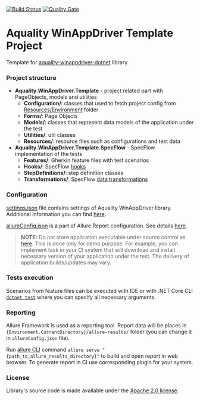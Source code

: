 [![Build Status](https://dev.azure.com/aquality-automation/aquality-automation/_apis/build/status/aquality-automation.aquality-winappdriver-dotnet-template?branchName=master)](https://dev.azure.com/aquality-automation/aquality-automation/_build/latest?definitionId=12&branchName=master)
[![Quality Gate](https://sonarcloud.io/api/project_badges/measure?project=aquality-automation_aquality-winappdriver-dotnet-template&metric=alert_status)](https://sonarcloud.io/dashboard?id=aquality-automation_aquality-winappdriver-dotnet-template)

# Aquality WinAppDriver Template Project
Template for [aquality-winappdriver-dotnet](https://github.com/aquality-automation/aquality-winappdriver-dotnet) library.

### Project structure
- **Aquality.WinAppDriver.Template** - project related part with PageObjects, models and utilities
  - **Configuration/**: classes that used to fetch project config from [Resources/Environment](https://github.com/aquality-automation/aquality-winappdriver-dotnet-template/blob/master/Aquality.WinAppDriver.Template/Aquality.WinAppDriver.Template/Resources/Environment) folder
  - **Forms/**: Page Objects
  - **Models/**: classes that represent data models of the application under the test
  - **Utilities/**: util classes
  - **Resources/**: resource files such as configurations and test data
- **Aquality.WinAppDriver.Template.SpecFlow** - SpecFlow implementation of the tests
  - **Features/**: Gherkin feature files with test scenarios
  - **Hooks/**: SpecFlow [hooks](https://specflow.org/documentation/Hooks/)
  - **StepDefinitions/**: step definition classes
  - **Transformations/**: SpecFlow [data transformations](https://specflow.org/documentation/Step-Argument-Transformations/)

### Configuration
[settings.json](https://github.com/aquality-automation/aquality-winappdriver-dotnet-template/blob/master/Aquality.WinAppDriver.Template/Aquality.WinAppDriver.Template/Resources/settings.json) file contains settings of Aquality WinAppDriver library. Additional information you can find [here](https://github.com/aquality-automation/aquality-winappdriver-dotnet-template/blob/master/README.md).

[allureConfig.json](https://github.com/aquality-automation/aquality-winappdriver-dotnet-template/blob/master/Aquality.WinAppDriver.Template/Aquality.WinAppDriver.Template.SpecFlow/allureConfig.json) is a part of Allure Report configuration. See details [here](https://github.com/allure-framework/allure-csharp#configuration).

> **NOTE:**
> Do not store application executable under source control as [here](https://github.com/aquality-automation/aquality-winappdriver-dotnet-template/tree/master/Aquality.WinAppDriver.Template/Aquality.WinAppDriver.Template/Resources/Applications).
> This is done only for demo purpose. For example, you can implement task in your CI system that will download and install necessary version of your application under the test. The delivery of application builds/updates may vary.

### Tests execution
Scenarios from feature files can be executed with IDE
or with .NET Core CLI [```dotnet test```](https://docs.microsoft.com/en-us/dotnet/core/tools/dotnet-test) where you can specify all necessary arguments.

### Reporting 
Allure Framework is used as a reporting tool. Report data will be places in ```{Environment.CurrentDirectory}/allure-results/``` folder (you can change it in ```allureConfig.json``` file).

Run [allure CLI](https://docs.qameta.io/allure/#_commandline) command ```allure serve "{path_to_allure_results_directory}"``` to build and open report in web browser. To generate report in CI use corresponding plugin for your system.


### License
Library's source code is made available under the [Apache 2.0 license](https://github.com/aquality-automation/aquality-winappdriver-dotnet-template/blob/master/LICENSE).